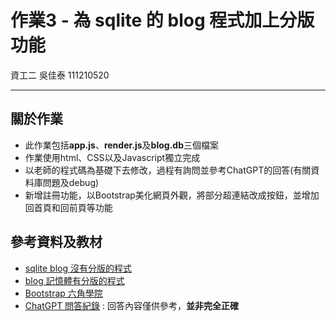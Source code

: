 # 作業3 - 為 sqlite 的 blog 程式加上分版功能
資工二 吳佳泰 111210520

---
## 關於作業

* 此作業包括**app.js**、**render.js**及**blog.db**三個檔案
* 作業使用html、CSS以及Javascript獨立完成
* 以老師的程式碼為基礎下去修改，過程有詢問並參考ChatGPT的回答(有關資料庫問題及debug)
* 新增註冊功能，以Bootstrap美化網頁外觀，將部分超連結改成按鈕，並增加回首頁和回前頁等功能

## 參考資料及教材

* [sqlite blog 沒有分版的程式](https://github.com/ccc113a/html2denojs/tree/master/02-%E5%BE%8C%E7%AB%AF/05-sqlite/03-blog)
* [blog 記憶體有分版的程式](https://github.com/ccc113a/html2denojs/tree/master/02-%E5%BE%8C%E7%AB%AF/04b-formBlog/blog/%E5%88%86%E7%89%88)
* [Bootstrap 六角學院](https://bootstrap5.hexschool.com/)
* [ChatGPT 問答紀錄](https://chatgpt.com/share/6727c745-91dc-800b-81b4-d777af93422d) : 回答內容僅供參考，**並非完全正確**